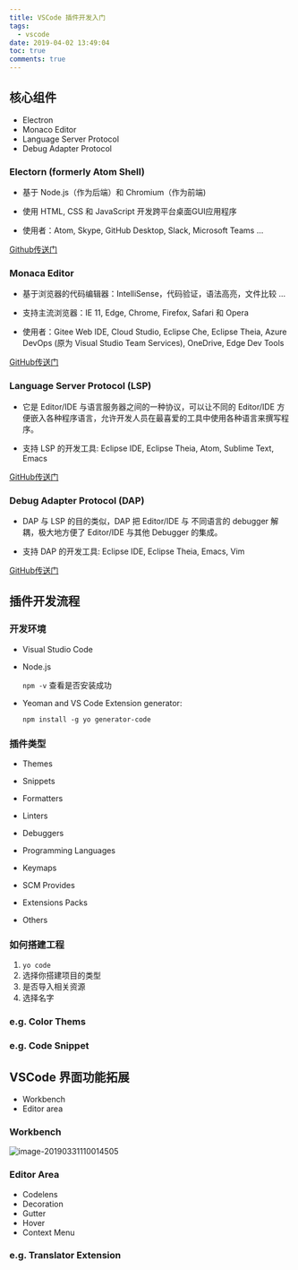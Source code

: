 ```yaml
---
title: VSCode 插件开发入门
tags:
  - vscode
date: 2019-04-02 13:49:04
toc: true
comments: true
---
```


## 核心组件

- Electron
- Monaco Editor
- Language Server Protocol
- Debug Adapter Protocol

### Electorn (formerly Atom Shell)

- 基于 Node.js（作为后端）和 Chromium（作为前端)

- 使用 HTML, CSS 和 JavaScript 开发跨平台桌面GUI应用程序

-   使用者：Atom, Skype, GitHub Desktop, Slack, Microsoft Teams …

[Github传送门](https://github.com/electron/electron)

### Monaca Editor

- 基于浏览器的代码编辑器：IntelliSense，代码验证，语法高亮，文件比较 …

- 支持主流浏览器：IE 11, Edge, Chrome, Firefox, Safari 和 Opera

- 使用者：Gitee Web IDE, Cloud Studio, Eclipse Che, Eclipse Theia,  Azure DevOps (原为 Visual Studio Team Services), OneDrive, Edge Dev Tools

[GitHub传送门](https://github.com/Microsoft/monaco-editor )

### Language Server Protocol (LSP)

- 它是 Editor/IDE 与语言服务器之间的一种协议，可以让不同的 Editor/IDE 方便嵌入各种程序语言，允许开发人员在最喜爱的工具中使用各种语言来撰写程序。

- 支持 LSP 的开发工具: Eclipse IDE, Eclipse Theia, Atom, Sublime Text, Emacs

[GitHub传送门](https://github.com/Microsoft/language-server-protocol)

### Debug Adapter Protocol (DAP)

- DAP 与 LSP 的目的类似，DAP 把 Editor/IDE 与 不同语言的 debugger 解耦，极大地方便了 Editor/IDE 与其他 Debugger 的集成。

- 支持 DAP 的开发工具: Eclipse IDE, Eclipse Theia, Emacs, Vim 

[GitHub传送门](https://github.com/Microsoft/debug-adapter-protocol)

## 插件开发流程

### 开发环境

- Visual Studio Code

- Node.js

  `npm -v` 查看是否安装成功

- Yeoman and VS Code Extension generator:

  `npm install -g yo generator-code`

### 插件类型

- Themes

- Snippets

- Formatters

- Linters

- Debuggers

- Programming Languages

- Keymaps

- SCM Provides

- Extensions Packs

- Others

### 如何搭建工程

1. `yo code`
2. 选择你搭建项目的类型
3. 是否导入相关资源
4. 选择名字



### e.g. Color Thems

### e.g. Code Snippet

## VSCode 界面功能拓展

- Workbench
- Editor area

### Workbench

![image-20190331110014505](https://ws1.sinaimg.cn/large/006tKfTcgy1g1lsn7x262j30uy0lk7bn.jpg)

### Editor Area

- Codelens
- Decoration
- Gutter
- Hover
- Context Menu

### e.g. Translator Extension




